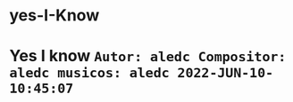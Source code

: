 # yes-I-Know
# Yes I know  ``` Autor: aledc Compositor: aledc musicos: aledc 2022-JUN-10-10:45:07 ```

